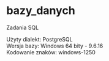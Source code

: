 # bazy_danych
Zadania SQL

Użyty dialekt: PostgreSQL<br>
Wersja bazy: Windows 64 bity - 9.6.16<br>
Kodowanie znaków: windows-1250<br>
